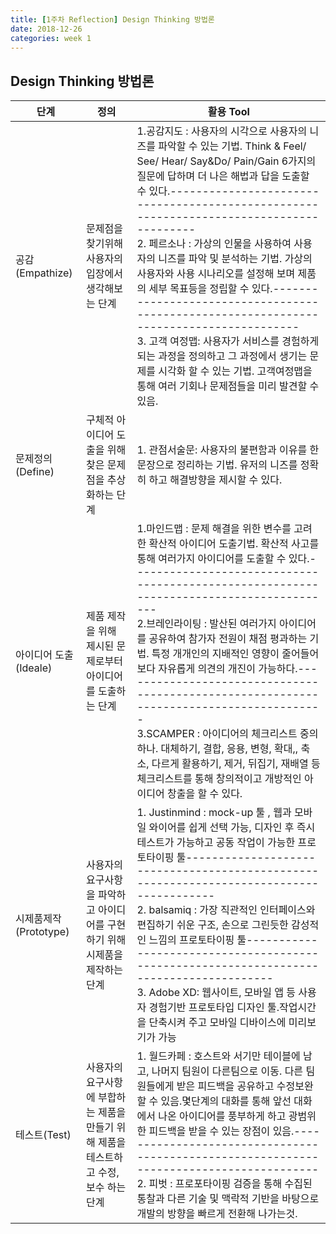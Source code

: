 ```yaml
---
title: [1주차 Reflection] Design Thinking 방법론
date: 2018-12-26
categories: week 1
---
```


## Design Thinking 방법론



|        단계        |정의                          |활용 Tool                        |
|----------------|-------------------------------|-----------------------------|
|공감(Empathize)|문제점을 찾기위해 사용자의 입장에서 생각해보는 단계         |1.공감지도 : 사용자의 시각으로 사용자의 니즈를 파악할 수 있는 기법. Think & Feel/ See/ Hear/ Say&Do/ Pain/Gain 6가지의 질문에 답하며 더 나은 해법과 답을 도출할 수 있다.----------------------------------------------------------------------------------------<br>2. 페르소나 : 가상의 인물을 사용하여 사용자의 니즈를 파악 및 분석하는 기법. 가상의 사용자와 사용 시나리오를 설정해 보며 제품의 세부 목표등을 정립할 수 있다.----------------------------------------------------------------------------------------<br> 3. 고객 여정맵: 사용자가 서비스를 경험하게 되는 과정을 정의하고 그 과정에서 생기는 문제를 시각화 할 수 있는 기법. 고객여정맵을 통해 여러 기회나 문제점들을 미리 발견할 수 있음.|
|문제정의(Define)          |구체적 아이디어 도출을 위해 찾은 문제점을 추상화하는 단계          |1. 관점서술문: 사용자의 불편함과 이유를 한 문장으로 정리하는 기법. 유저의 니즈를 정확히 하고 해결방향을 제시할 수 있다.   |
|아이디어 도출(Ideale)         |제품 제작을 위해 제시된 문제로부터 아이디어를 도출하는 단계|1.마인드맵 : 문제 해결을 위한 변수를 고려한 확산적 아이디어 도출기법. 확산적 사고를 통해 여러가지 아이디어를 도출할 수 있다.----------------------------------------------------------------------------------------<br>2.브레인라이팅 : 발산된 여러가지 아이디어를 공유하여 참가자 전원이 채점 평과하는 기법. 특정 개개인의 지배적인 영향이 줄어들어 보다 자유롭게 의견의 개진이 가능하다.----------------------------------------------------------------------------------------<br> 3.SCAMPER : 아이디어의 체크리스트 중의 하나. 대체하기, 결합, 응용, 변형, 확대,, 축소, 다르게 활용하기, 제거, 뒤집기, 재배열 등 체크리스트를 통해 창의적이고 개방적인 아이디어 창출을 할 수 있다.|
|시제품제작(Prototype)        |사용자의 요구사항을 파악하고 아이디어를 구현하기 위해 시제품을 제작하는 단계|1. Justinmind : mock-up 툴 , 웹과 모바일 와이어를 쉽게 선택 가능, 디자인 후 즉시 테스트가 가능하고 공동 작업이 가능한 프로토타이핑 툴----------------------------------------------------------------------------------------<br>2. balsamiq : 가장 직관적인 인터페이스와 편집하기 쉬운 구조, 손으로 그린듯한 감성적인 느낌의 프로토타이핑 툴----------------------------------------------------------------------------------------<br> 3. Adobe XD: 웹사이트, 모바일 앱 등 사용자 경험기반 프로토타입 디자인 툴.작업시간을 단축시켜 주고 모바일 디바이스에 미리보기가 가능|
|테스트(Test)         |사용자의 요구사항에 부합하는 제품을 만들기 위해 제품을 테스트하고 수정,보수 하는 단계|1. 월드카페 : 호스트와 서기만 테이블에 남고, 나머지 팀원이 다른팀으로 이동. 다른 팀원들에게 받은 피드백을 공유하고 수정보완 할 수 있음.몇단계의 대화를 통해 앞선 대화에서 나온 아이디어를 풍부하게 하고 광범위한 피드백을 받을 수 있는 장점이 있음.----------------------------------------------------------------------------------------<br>2. 피벗 : 프로포타이핑 검증을 통해 수집된 통찰과 다른 기술 및 맥락적 기반을 바탕으로 개발의 방향을 빠르게 전환해 나가는것.|

